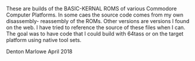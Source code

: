 These are builds of the BASIC-KERNAL ROMS of various Commodore Computer
Platforms. In some caes the source code comes from my own disassembly-
reassembly of the ROMs. Other versions are versions I found on the web.
I have tried to reference the source of these files when I can. The goal
was to have code that I could build with 64tass or on the target platform
using native tool sets.


Denton Marlowe
April 2018